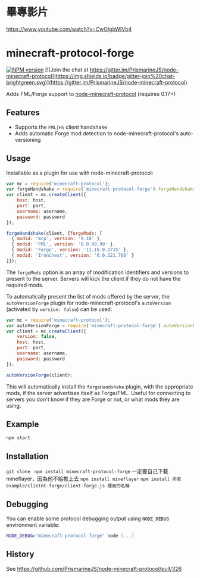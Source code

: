 # 畢專影片
https://www.youtube.com/watch?v=CwOlgbWIVb4







# minecraft-protocol-forge
[![NPM version](https://img.shields.io/npm/v/minecraft-protocol-forge.svg)](http://npmjs.com/package/minecraft-protocol-forge)
[![Join the chat at https://gitter.im/PrismarineJS/node-minecraft-protocol](https://img.shields.io/badge/gitter-join%20chat-brightgreen.svg)](https://gitter.im/PrismarineJS/node-minecraft-protocol)

Adds FML/Forge support to [node-minecraft-protocol](https://github.com/PrismarineJS/node-minecraft-protocol) (requires 0.17+)

## Features

* Supports the `FML|HS` client handshake
* Adds automatic Forge mod detection to node-minecraft-protocol's auto-versioning

## Usage

Installable as a plugin for use with node-minecraft-protocol:

```javascript
var mc = require('minecraft-protocol');
var forgeHandshake = require('minecraft-protocol-forge').forgeHandshake;
var client = mc.createClient({
    host: host,
    port: port,
    username: username,
    password: password
});

forgeHandshake(client, {forgeMods: [
  { modid: 'mcp', version: '9.18' },
  { modid: 'FML', version: '8.0.99.99' },
  { modid: 'Forge', version: '11.15.0.1715' },
  { modid: 'IronChest', version: '6.0.121.768' }
]});
```

The `forgeMods` option is an array of modification identifiers and versions to present
to the server. Servers will kick the client if they do not have the required mods.

To automatically present the list of mods offered by the server, the `autoVersionForge`
plugin for node-minecraft-protocol's `autoVersion` (activated by `version: false`) can
be used:

```javascript
var mc = require('minecraft-protocol');
var autoVersionForge = require('minecraft-protocol-forge').autoVersionForge;
var client = mc.createClient({
    version: false,
    host: host,
    port: port,
    username: username,
    password: password
});

autoVersionForge(client);
```

This will automatically install the `forgeHandshake` plugin, with the appropriate mods,
if the server advertises itself as Forge/FML. Useful for connecting to servers you don't
know if they are Forge or not, or what mods they are using.

## Example

    npm start

## Installation
`git clone `
`npm install minecraft-protocol-forge`
一定要自己下載mineflayer，因為他不給推上去
`npm install mineflayer`
`npm install 所有example/clietnt-forge/client-forge.js 裡面的名稱`
## Debugging

You can enable some protocol debugging output using `NODE_DEBUG` environment variable:

```bash
NODE_DEBUG="minecraft-protocol-forge" node [...]
```

## History

See https://github.com/PrismarineJS/node-minecraft-protocol/pull/326
